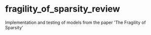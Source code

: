 # fragility_of_sparsity_review
Implementation and testing of models from the paper 'The Fragility of Sparsity'
